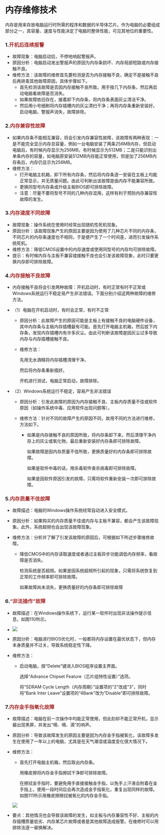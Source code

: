 # 内存维修技术

<!-- toc -->

内存是用来存放电脑运行时所需的程序和数据的半导体芯片。作为电脑的必要组成部分之一，其容量、速度与性能决定了电脑的整体性能，可见其地位的重要性。



### 1.<font color=brown>开机后连续报警</font>

- 故障现象：电脑启动后，不停地响起警报声。
- 原因分析：电脑启动发出警报声的原因为内存条损坏、内存局部短路或内存接触不良。
- 维修方法：该故障的维修首先要检测是否为内存接触不良，确定不是接触不良后再排查其他故障原因，具体步骤如下。
  -  首先检测该故障是否因内存接触不良所致。用手按几下内存条，然后再启动电脑看故障是否消失。
  -  如果故障依旧存在，接着卸下内存条，将内存条表面灰尘清洁干净。
  -  然后用小号细刷将内存插槽内的灰尘清扫干净；再将内存条重新安装好。启动电脑，警报声消失，故障排除。



### 2.<font color=brown>内存兼容性故障</font>

- 如果内存条不能相互兼容，将会引发内存兼容性故障，该故障有两种表现：一是不能完全显示内存总容量，例如一台电脑安装了两条256MB内存，但启动电脑后，有时候内存显示为256MB，有时候显示为512MB；二是只能识别出单条内存的容量，如电脑原安装512MB内存能正常使用，但是加了256MB内存条后，内存仍显示为256MB。
- 维修方法：
  -  打开电脑主机箱，卸下所有内存条，然后将内存条逐一安装在主板上均能正常显示，并无质量问题。由此可判断出该故障是由内存不能兼容所致。
  -  更换同型号内存条或升级主板BIOS即可排除故障。
  - 注意：尽量不要将型号不同的几种内存混用，这样有利于预防内存兼容性故障的发生。



### 3.<font color=brown>内存速度不同故障</font>

- 故障现象：操作系统在使用时经常出现随机性死机现象。
- 原因分析：该故障现象产生的原因主要是因为使用了几种芯片不同的内存条，不同芯片的内存条速度也不相同，于是便产生了一个时间差，进而引发操作系统死机。
- 维修方法：降低CMOS设置中的内存速度或使用同型号的内存均可排除故障。
- 提示：有时候内存与主板不兼容或接触不良也会引发该故障现象，此时只要更换内存即可排除故障。



### 4.<font color=brown>内存接触不良故障</font>

- 内存接触不良将会引发两种故障：开机启动时，有时正常有时不正常或Windows系统运行不稳定易产生非法错误。下面分别介绍这两种故障的维修方法。

- （1）电脑在开机启动时，有时会正常，有时不正常

  - 原因分析：此故障产生的原因可能是主板上有接触不良的电脑硬件设备，其中内存条与主板内存插槽最有可能。首先打开电脑主机箱，然后拔下内存条，发现内存插槽内有许多灰尘。由此可判断该故障是因灰尘过多导致内存与内存插槽接触不良。

  - 维修方法： 

     先用无水酒精将内存插槽清理干净。

     然后将内存条重新插好。

     开机进行测试，电脑正常启动，故障排除。

- （2）Windows系统运行不稳定，容易产生非法错误

  - 原因分析：引发此故障的原因为内存接触不良、主板内存质量不佳或软件原因（如操作系统中毒、应用软件出现问题等）。

  - 维修方法：针对不同的故障产生的原因不同，故用不同的方法进行维修，方法如下。

    - 如果是内存接触不良的原因所致，将内存条卸下来，然后清理干净内存上的灰尘或氧化物，最后重新安装好内存条即可排除故障。

       如果故障是因内存质量不佳所致，更换质量好的内存条即可排除故障。

       如果是软件中毒的话，用杀毒软件查杀病毒即可排除故障。

       如果是因软件原因引发的故障，只需将软件重新安装一次即可排除故障。



### 5.<font color=brown>内存质量不佳故障</font>

- 故障描述：电脑的Windows操作系统经常自动进入安全模式。

- 原因分析：如果购买的内存质量不佳或内存与主板不兼容，都会产生该故障现象。此外，系统超频也会出现该故障现象。

- 维修方法：分析并了解了引发该故障的原因后，可根据如下所述步骤维修故障。

  - 降低CMOS中的内存读取速度或者通过主板异步功能调低内存频率，看故障是否消失。
  
     检测系统是否超频。如果是因系统超频所引起的现象，只需将系统恢复到正常的工作频率即可排除故障。
    
     如果故障尚未消失，更换质量好的内存条即可排除故障
  
  

### 6.<font color=brown>“非法操作”故障</font>

- 故障描述：在Windows操作系统下，运行某一软件时出现非法操作提示信息，如图110所示。
- ![](https://gitee.com/cgqlovesly/PictureWarehouse/raw/master/Python/%20%E7%AC%AC%E4%B8%80%E7%AB%A0:%E7%A1%AC%E4%BB%B6/110.png)

- 原因分析：电脑进行BIOS优化时，一般都将内存设置在最优状态下，但内存本身质量并不过关，导致系统稳定性下降。

- 维修方法：

  -  启动电脑，按“Delete”键进入BIOS程序设置主界面。

     选择“Advance Chipset Feature（芯片组特性设置）”选项。

     将“SDRAM Cycle Length（内存周期）”设置项的“2”改成“3”，同时将“Bank Inter Leave”设置项的“4Bank”改为“Disable”即可排除故障。

### 7.<font color=brown>内存金手指氧化故障</font>

- 故障描述：电脑在前一次操作中均能正常使用，但此刻却不能正常开机，显示器出现黑屏，并发出“嘀、嘀、滴”的响声。

- 原因分析：导致该故障发生的原因主要是因为内存金手指被氧化，该故障多发生在使用了一年以上的电脑，尤其是在天气潮湿或温度变化很大情况下。

- 维修方法：

  -  首先打开电脑主机箱，然后取出内存条。

     用橡皮擦将内存金手指擦拭干净即可排除故障。

     在擦拭金手指时，要避免用手直接接触金手指，以免手上汗液会附着在金手指上，使用一段时间后会再次造成金手指氧化，重复出现同样的故障。如图111所示用橡皮擦擦拭被氧化的内存金手指。

    ![](https://gitee.com/cgqlovesly/PictureWarehouse/raw/master/Python/%20%E7%AC%AC%E4%B8%80%E7%AB%A0:%E7%A1%AC%E4%BB%B6/111.png)

- 要点：其他情况也会导致该故障的发生，如主板与内存兼容性不好、主板的内存插槽质量低劣、内存某芯片故障或者是其他故障造成报警。在维修时可以用排除法逐一替换解决。


